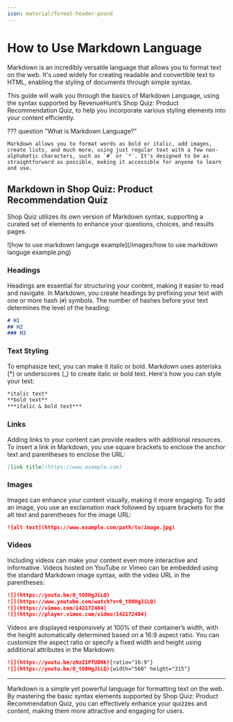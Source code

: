 ```yaml
---
icon: material/format-header-pound
---
```



# How to Use Markdown Language

Markdown is an incredibly versatile language that allows you to format text on the web. It's used widely for creating readable and convertible text to HTML, enabling the styling of documents through simple syntax. 

This guide will walk you through the basics of Markdown Language, using the syntax supported by RevenueHunt’s Shop Quiz: Product Recommendation Quiz, to help you incorporate various styling elements into your content efficiently.

??? question "What is Markdown Language?"

    Markdown allows you to format words as bold or italic, add images, create lists, and much more, using just regular text with a few non-alphabetic characters, such as `#` or `*`. It's designed to be as straightforward as possible, making it accessible for anyone to learn and use.

## Markdown in Shop Quiz: Product Recommendation Quiz

Shop Quiz utilizes its own version of Markdown syntax, supporting a curated set of elements to enhance your questions, choices, and results pages.

![how to use markdown languge example](/images/how to use markdown languge example.png)

### Headings

Headings are essential for structuring your content, making it easier to read and navigate. In Markdown, you create headings by prefixing your text with one or more hash (`#`) symbols. The number of hashes before your text determines the level of the heading:

```markdown
# H1
## H2
### H3
```

### Text Styling

To emphasize text, you can make it italic or bold. Markdown uses asterisks (*) or underscores (_) to create italic or bold text. Here's how you can style your text:

```markdown
*italic text*
**bold text**
***italic & bold text***
```

### Links

Adding links to your content can provide readers with additional resources. To insert a link in Markdown, you use square brackets to enclose the anchor text and parentheses to enclose the URL:

```markdown
[link title](https://www.example.com)
```

### Images

Images can enhance your content visually, making it more engaging. To add an image, you use an exclamation mark followed by square brackets for the alt text and parentheses for the image URL:

```markdown
![alt text](https://www.example.com/path/to/image.jpg)
```

### Videos

Including videos can make your content even more interactive and informative. Videos hosted on YouTube or Vimeo can be embedded using the standard Markdown image syntax, with the video URL in the parentheses:

```markdown
![](https://youtu.be/0_tO8HgJiLQ)
![](https://www.youtube.com/watch?v=0_tO8HgJiLQ)
![](https://vimeo.com/142172484)
![](https://player.vimeo.com/video/142172484)
```

Videos are displayed responsively at 100% of their container’s width, with the height automatically determined based on a 16:9 aspect ratio. You can customize the aspect ratio or specify a fixed width and height using additional attributes in the Markdown:

```markdown
![](https://youtu.be/zNzZ1PfUDNk){ratio="16:9"}
![](https://youtu.be/0_tO8HgJiLQ){width="560" height="315"}
```

---
Markdown is a simple yet powerful language for formatting text on the web. By mastering the basic syntax elements supported by Shop Quiz: Product Recommendation Quiz, you can effectively enhance your quizzes and content, making them more attractive and engaging for users.